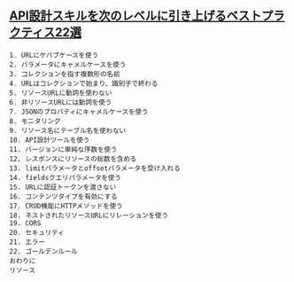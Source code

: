## [API設計スキルを次のレベルに引き上げるベストプラクティス22選](https://qiita.com/baby-degu/items/6f516189445d98ddbb7d?utm_source=Qiita%E3%83%8B%E3%83%A5%E3%83%BC%E3%82%B9&utm_campaign=1fe8705247-Qiita_newsletter_488_11_17_2021&utm_medium=email&utm_term=0_e44feaa081-1fe8705247-33166269)

```
1. URLにケバブケースを使う
2. パラメータにキャメルケースを使う
3. コレクションを指す複数形の名前
4. URLはコレクションで始まり、識別子で終わる
5. リソースURLに動詞を使わない
6. 非リソースURLには動詞を使う
7. JSONのプロパティにキャメルケースを使う
8. モニタリング
9. リソース名にテーブル名を使わない
10. API設計ツールを使う
11. バージョンに単純な序数を使う
12. レスポンスにリソースの総数を含める
13. limitパラメータとoffsetパラメータを受け入れる
14. fieldsクエリパラメータを使う
15. URLに認証トークンを渡さない
16. コンテンツタイプを有効にする
17. CRUD機能にHTTPメソッドを使う
18. ネストされたリソースURLにリレーションを使う
19. CORS
20. セキュリティ
21. エラー
22. ゴールデンルール
おわりに
リソース
```
